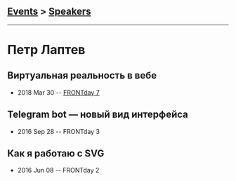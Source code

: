 ## [Events](../README.md) > [Speakers](../speakers.md)
---

# Петр Лаптев

## Виртуальная реальность в вебе
- 2018 Mar 30 -- [FRONTday 7](https://youtu.be/iUamlshzIHY?t=255)    
## Telegram bot — новый вид интерфейса
- 2016 Sep 28 -- FRONTday 3    
## Как я работаю с SVG
- 2016 Jun 08 -- FRONTday 2    
